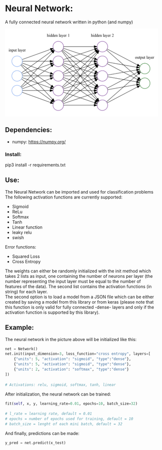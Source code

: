 # Neural Network:

A fully connected neural network written in python (and numpy)


![](img/nn.png)

## Dependencies:
- numpy: https://numpy.org/


### Install:
pip3 install -r requirements.txt


## Use:
The Neural Network can be imported and used for classification problems   
The following activation functions are currently supported:
* Sigmoid
* ReLu
* Softmax
* Tanh
* Linear function
* leaky relu
* swish

Error functions:  
* Squared Loss
* Cross Entropy

The weights can either be randomly initialized  with the init method which takes 2 lists as input, one containing the number of neurons per layer (the number representing the input layer must be equal to the number of features of the data). The second list contains the activation functions (in string) for each layer.  
The second option is to load a model from a JSON file which can be either created by saving a model from this library or from keras (please note that this function is only valid for fully connected -dense- layers and only if the activation function is supported by this library).  


## Example:
The neural network in the picture above will be initialized like this:  
```python
net = Network()
net.init(input_dimension=3, loss_function="cross entropy", layers=[
    {"units": 5, "activation": "sigmoid", "type":"dense"},
    {"units": 5, "activation": "sigmoid", "type":"dense"},
    {"units": 2, "activation": "softmax", "type":"dense"}
])

# Activations: relu, sigmoid, softmax, tanh, linear
```

After initialization, the neural network can be trained:  
```python
fit(self, x, y, learning_rate=0.01, epochs=10, batch_size=32)

# l_rate = learning rate, default = 0.01
# epochs = number of epochs used for training, default = 10
# batch_size = lenght of each mini batch, default = 32
```

And finally, predictions can be made:
```python
y_pred = net.predict(x_test)
```
